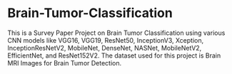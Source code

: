 # Brain-Tumor-Classification

This is a Survey Paper Project on Brain Tumor Classification using various CNN models like VGG16, VGG19, ResNet50, InceptionV3, Xception, InceptionResNetV2, MobileNet, DenseNet, NASNet, MobileNetV2, EfficientNet, and ResNet152V2. The dataset used for this project is Brain MRI Images for Brain Tumor Detection.
 
